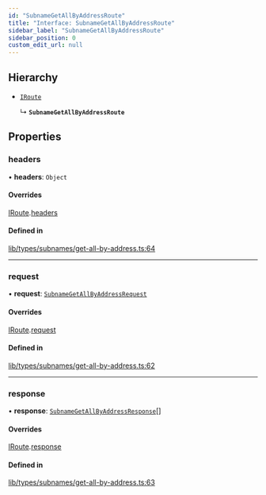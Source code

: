 ```yaml
---
id: "SubnameGetAllByAddressRoute"
title: "Interface: SubnameGetAllByAddressRoute"
sidebar_label: "SubnameGetAllByAddressRoute"
sidebar_position: 0
custom_edit_url: null
---
```


## Hierarchy

- [`IRoute`](IRoute.md)

  ↳ **`SubnameGetAllByAddressRoute`**

## Properties

### headers

• **headers**: `Object`

#### Overrides

[IRoute](IRoute.md).[headers](IRoute.md#headers)

#### Defined in

[lib/types/subnames/get-all-by-address.ts:64](https://github.com/JustaName-id/JustaName-sdk/blob/d3b91b5/packages/@justaname.id/sdk/src/lib/types/subnames/get-all-by-address.ts#L64)

___

### request

• **request**: [`SubnameGetAllByAddressRequest`](SubnameGetAllByAddressRequest.md)

#### Overrides

[IRoute](IRoute.md).[request](IRoute.md#request)

#### Defined in

[lib/types/subnames/get-all-by-address.ts:62](https://github.com/JustaName-id/JustaName-sdk/blob/d3b91b5/packages/@justaname.id/sdk/src/lib/types/subnames/get-all-by-address.ts#L62)

___

### response

• **response**: [`SubnameGetAllByAddressResponse`](SubnameGetAllByAddressResponse.md)[]

#### Overrides

[IRoute](IRoute.md).[response](IRoute.md#response)

#### Defined in

[lib/types/subnames/get-all-by-address.ts:63](https://github.com/JustaName-id/JustaName-sdk/blob/d3b91b5/packages/@justaname.id/sdk/src/lib/types/subnames/get-all-by-address.ts#L63)
